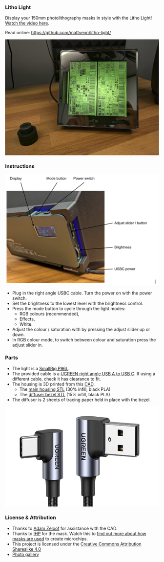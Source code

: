### Litho Light

Display your 150mm photolithography masks in style with the Litho Light! [Watch the video here](https://www.youtube.com/watch?v=PbzwKpNnM3Q).

Read online: https://github.com/mattvenn/litho-light/

![Litho Light](images/litho_light.png)

### Instructions

![drawing](images/controls.png)

* Plug in the right angle USBC cable. Turn the power on with the power switch.
* Set the brightness to the lowest level with the brightness control.
* Press the mode button to cycle through the light modes:
    * RGB colours (recommended),
    * Effects,
    * White.
* Adjust the colour / saturation with by pressing the adjust slider up or down.
* In RGB colour mode, to switch between colour and saturation press the adjust slider in.

### Parts

* The light is a [SmallRig P96L](https://www.smallrig.com/global/SmallRig-Vibe-P96L-RGB-Video-Light-3489B.html). 
* The provided cable is a [UGREEN right angle USB A to USB C](https://www.amazon.es/gp/product/B07PDKKS88/ref=ppx_yo_dt_b_asin_title_o00_s00?ie=UTF8&th=1). If using a different cable, check it has clearance to fit.
* The housing is 3D printed from this [CAD](https://cad.onshape.com/documents/ff92790bfef612a72b209e99/w/bc7fef391c16d03a85d640ae/e/9dec6515afcd61895a9b9336?renderMode=0&uiState=669f760565e493510a9beafd).
    * The [main housing STL](stl/housing.stl) (30% infill, black PLA)
    * The [diffuser bezel STL](stl/bezel.stl) (15% infill, black PLA)
* The diffusor is 2 sheets of tracing paper held in place with the bezel.

![usb cable](images/usb.png)

### License & Attribution

* Thanks to [Adam Zeloof](https://adam.zeloof.xyz/) for assistance with the CAD.
* Thanks to [IHP](https://www.ihp-microelectronics.com/) for the mask. Watch this to [find out more about how masks are used](https://www.youtube.com/watch?v=aBDJQ9NYTEU) to create microchips.
* This project is licensed under the [Creative Commons Attribution Sharealike 4.0](https://creativecommons.org/licenses/by-sa/4.0/)
* [Photo gallery](https://photos.app.goo.gl/EAQCseDm1kts5c8Q8)
